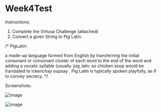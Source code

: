 # Week4Test

Instructions:
1. Complete the Virtusa Challenge (attached)
2. Convert a given String to Pig Latin.

/*
PigLatin:

a made-up language formed from English by transferring the initial consonant or consonant
cluster of each word to the end of the word and adding a vocalic syllable (usually ˈpiɡ ˌlatn:
so chicken soup would be translated to ickenchay oupsay . Pig Latin is typically spoken
playfully, as if to convey secrecy.
*/


Screenshots:

![image](https://user-images.githubusercontent.com/44408528/48654811-e1321480-e9dd-11e8-96a6-b5032cab7a93.png)

![image](https://user-images.githubusercontent.com/44408528/48654823-f60ea800-e9dd-11e8-8988-d3557c12f1b9.png)
